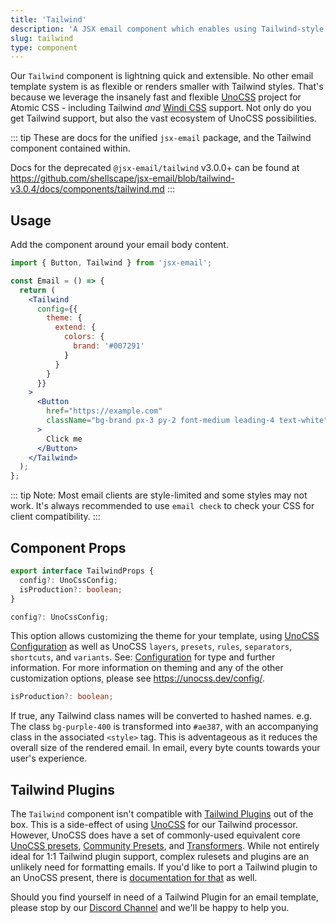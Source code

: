 ```yaml
---
title: 'Tailwind'
description: 'A JSX email component which enables using Tailwind-style CSS to style emails'
slug: tailwind
type: component
---
```


<!--@include: @/include/header.md-->

<!--@include: @/include/install.md-->

Our `Tailwind` component is lightning quick and extensible. No other email template system is as flexible or renders smaller with Tailwind styles. That's because we leverage the insanely fast and flexible [UnoCSS](https://unocss.dev/) project for Atomic CSS - including Tailwind _and_ [Windi CSS](https://windicss.org/) support. Not only do you get Tailwind support, but also the vast ecosystem of UnoCSS possibilities.

::: tip
These are docs for the unified `jsx-email` package, and the Tailwind component contained within.

Docs for the deprecated `@jsx-email/tailwind` v3.0.0+ can be found at https://github.com/shellscape/jsx-email/blob/tailwind-v3.0.4/docs/components/tailwind.md
:::

## Usage

Add the component around your email body content.

```jsx
import { Button, Tailwind } from 'jsx-email';

const Email = () => {
  return (
    <Tailwind
      config={{
        theme: {
          extend: {
            colors: {
              brand: '#007291'
            }
          }
        }
      }}
    >
      <Button
        href="https://example.com"
        className="bg-brand px-3 py-2 font-medium leading-4 text-white"
      >
        Click me
      </Button>
    </Tailwind>
  );
};
```

::: tip
Note: Most email clients are style-limited and some styles may not work. It's always recommended to use `email check` to check your CSS for client compatibility.
:::

## Component Props

```ts
export interface TailwindProps {
  config?: UnoCssConfig;
  isProduction?: boolean;
}
```

```ts
config?: UnoCssConfig;
```

This option allows customizing the theme for your template, using [UnoCSS Configuration](https://unocss.dev/config/) as well as UnoCSS `layers`, `presets`, `rules`, `separators`, `shortcuts`, and `variants`. See: [Configuration](https://unocss.dev/guide/config-file) for type and further information. For more information on theming and any of the other customization options, please see https://unocss.dev/config/.

```ts
isProduction?: boolean;
```

If true, any Tailwind class names will be converted to hashed names. e.g. The class `bg-purple-400` is transformed into `#ae387`, with an accompanying class in the associated `<style>` tag. This is adventageous as it reduces the overall size of the rendered email. In email, every byte counts towards your user's experience.

## Tailwind Plugins

The `Tailwind` component isn't compatible with [Tailwind Plugins](https://tailwindcss.com/docs/plugins) out of the box. This is a side-effect of using [UnoCSS](https://unocss.dev/) for our Tailwind processor. However, UnoCSS does have a set of commonly-used equivalent core [UnoCSS presets](https://unocss.dev/presets/), [Community Presets](https://unocss.dev/presets/community), and [Transformers](https://unocss.dev/transformers/variant-group). While not entirely ideal for 1:1 Tailwind plugin support, complex rulesets and plugins are an unlikely need for formatting emails. If you'd like to port a Tailwind plugin to an UnoCSS present, there is [documentation for that](https://unocss.dev/guide/presets) as well.

Should you find yourself in need of a Tailwind Plugin for an email template, please stop by our [Discord Channel](https://discord.gg/FywZN57mTg) and we'll be happy to help you.

